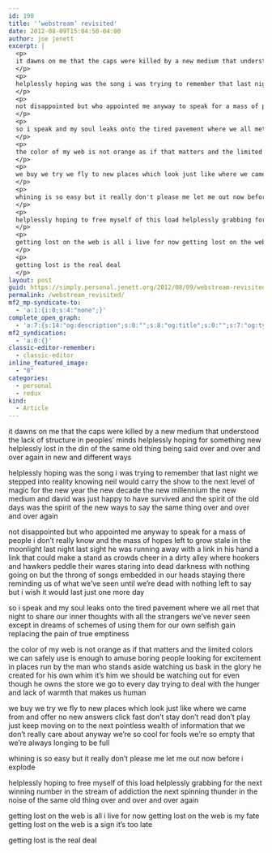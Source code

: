 ```yaml
---
id: 190
title: '‘webstream’ revisited'
date: 2012-08-09T15:04:50-04:00
author: joe jenett
excerpt: |
  <p>
  it dawns on me that the caps were killed by a new medium that understood the lack of structure in peoples' minds helplessly hoping for something new helplessly lost in the din of the same old thing being said over and over and over again in new and different ways
  </p>
  <p>
  helplessly hoping was the song i was trying to remember that last night we stepped into reality knowing neil would carry the show to the next level of magic for the new year the new decade the new millennium the new medium and david was just happy to have survived and the spirit of the old days was the spirit of the new ways to say the same thing over and over and over again
  </p>
  <p>
  not disappointed but who appointed me anyway to speak for a mass of people i don't really know and the mass of hopes left to grow stale in the moonlight last night last sight he was running away with a link in his hand a link that could make a stand as crowds cheer in a dirty alley where hookers and hawkers peddle their wares staring into dead darkness with nothing going on but the throng of songs embedded in our heads staying there reminding us of what we've seen until we're dead with nothing left to say but i wish it would last just one more day
  </p>
  <p>
  so i speak and my soul leaks onto the tired pavement where we all met that night to share our inner thoughts with all the strangers we've never seen except in dreams of schemes of using them for our own selfish gain replacing the pain of true emptiness
  </p>
  <p>
  the color of my web is not orange as if that matters and the limited colors we can safely use is enough to amuse boring people looking for excitement in places run by the man who stands aside watching us bask in the glory he created for his own whim it's him we should be watching out for even though he owns the store we go to every day trying to deal with the hunger and lack of warmth that makes us human
  </p>
  <p>
  we buy we try we fly to new places which look just like where we came from and offer no new answers click fast don't stay don't read don't play just keep moving on to the next pointless wealth of information that we don't really care about anyway we're so cool for fools we're so empty that we're always longing to be full
  </p>
  <p>
  whining is so easy but it really don't please me let me out now before i explode
  </p>
  <p>
  helplessly hoping to free myself of this load helplessly grabbing for the next winning number in the stream of addiction the next spinning thunder in the noise of the same old thing over and over and over again
  </p>
  <p>
  getting lost on the web is all i live for now getting lost on the web is my fate getting lost on the web is a sign it's too late
  </p>
  <p>
  getting lost is the real deal
  </p>
layout: post
guid: https://simply.personal.jenett.org/2012/08/09/webstream-revisited/
permalink: /webstream_revisited/
mf2_mp-syndicate-to:
  - 'a:1:{i:0;s:4:"none";}'
complete_open_graph:
  - 'a:7:{s:14:"og:description";s:0:"";s:8:"og:title";s:0:"";s:7:"og:type";s:0:"";s:12:"twitter:card";s:7:"summary";s:15:"twitter:creator";s:0:"";s:19:"twitter:description";s:0:"";s:8:"og:image";s:0:"";}'
mf2_syndication:
  - 'a:0:{}'
classic-editor-remember:
  - classic-editor
inline_featured_image:
  - "0"
categories:
  - personal
  - redux
kind:
  - Article
---
```

it dawns on me that the caps were killed by a new medium that understood the lack of structure in peoples’ minds helplessly hoping for something new helplessly lost in the din of the same old thing being said over and over and over again in new and different ways 

helplessly hoping was the song i was trying to remember that last night we stepped into reality knowing neil would carry the show to the next level of magic for the new year the new decade the new millennium the new medium and david was just happy to have survived and the spirit of the old days was the spirit of the new ways to say the same thing over and over and over again 

not disappointed but who appointed me anyway to speak for a mass of people i don’t really know and the mass of hopes left to grow stale in the moonlight last night last sight he was running away with a link in his hand a link that could make a stand as crowds cheer in a dirty alley where hookers and hawkers peddle their wares staring into dead darkness with nothing going on but the throng of songs embedded in our heads staying there reminding us of what we’ve seen until we’re dead with nothing left to say but i wish it would last just one more day 

so i speak and my soul leaks onto the tired pavement where we all met that night to share our inner thoughts with all the strangers we’ve never seen except in dreams of schemes of using them for our own selfish gain replacing the pain of true emptiness 

the color of my web is not orange as if that matters and the limited colors we can safely use is enough to amuse boring people looking for excitement in places run by the man who stands aside watching us bask in the glory he created for his own whim it’s him we should be watching out for even though he owns the store we go to every day trying to deal with the hunger and lack of warmth that makes us human 

we buy we try we fly to new places which look just like where we came from and offer no new answers click fast don’t stay don’t read don’t play just keep moving on to the next pointless wealth of information that we don’t really care about anyway we’re so cool for fools we’re so empty that we’re always longing to be full 

whining is so easy but it really don’t please me let me out now before i explode 

helplessly hoping to free myself of this load helplessly grabbing for the next winning number in the stream of addiction the next spinning thunder in the noise of the same old thing over and over and over again 

getting lost on the web is all i live for now getting lost on the web is my fate getting lost on the web is a sign it’s too late 

getting lost is the real deal
